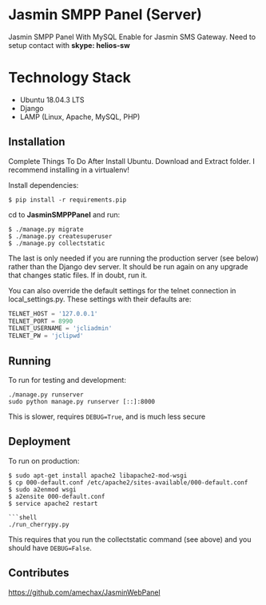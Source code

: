 # Jasmin SMPP Panel (Server)
Jasmin SMPP Panel With MySQL Enable for Jasmin SMS Gateway. Need to setup contact with **skype: helios-sw**

# Technology Stack
- Ubuntu 18.04.3 LTS
- Django
- LAMP (Linux, Apache, MySQL, PHP) 

## Installation
Complete Things To Do After Install Ubuntu. Download and Extract folder. I recommend installing in a virtualenv!

Install dependencies:

```shell
$ pip install -r requirements.pip
```
cd to **JasminSMPPPanel** and run:
```shell
$ ./manage.py migrate 
$ ./manage.py createsuperuser 
$ ./manage.py collectstatic
```
The last is only needed if you are running the production server (see below) rather than the Django dev server. It should be run again on any upgrade that changes static files. If in doubt, run it.

You can also override the default settings for the telnet connection in local_settings.py. These settings with their defaults are:
```python
TELNET_HOST = '127.0.0.1'
TELNET_PORT = 8990
TELNET_USERNAME = 'jcliadmin'
TELNET_PW = 'jclipwd'
```
## Running

To run for testing and development: 
```shell
./manage.py runserver
sudo python manage.py runserver [::]:8000
```
This is slower, requires `DEBUG=True`, and is much less secure

## Deployment
To run on production:
```shell
$ sudo apt-get install apache2 libapache2-mod-wsgi
$ cp 000-default.conf /etc/apache2/sites-available/000-default.conf
$ sudo a2enmod wsgi
$ a2ensite 000-default.conf
$ service apache2 restart

```shell
./run_cherrypy.py
```
This requires that you run the collectstatic command (see above) and you should have `DEBUG=False`.

## Contributes
https://github.com/amechax/JasminWebPanel

